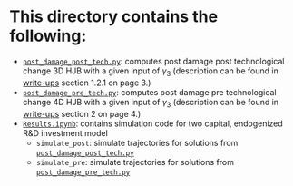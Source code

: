 # This directory contains the following:

- [`post_damage_post_tech.py`](./post_damage_post_tech.py): computes post damage post technological change 3D HJB with a given input of
$\gamma_3$
(description can be found in [write-ups](../write-ups/write-up.pdf) section 1.2.1 on page 3.)
- [`post_damage_pre_tech.py`](./post_damage_pre_tech.py): computes post damage pre technological change 4D HJB with a given input of 
$\gamma_3$
(description can be found in [write-ups](../write-ups/write-up.pdf) section 2 on page 4.)
- [`Results.ipynb`](./Results.ipynb): contains simulation code for two capital, endogenized R&D investment model
	- `simulate_post`: simulate trajectories for solutions from [`post_damage_post_tech.py`](./post_damage_post_tech.py)
	- `simulate_pre`: simulate trajectories for solutions from [`post_damage_pre_tech.py`](./post_damage_pre_tech.py)

